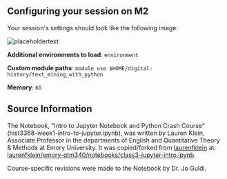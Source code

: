 ## Configuring your session on M2

Your session's settings should look like the following image: 

![placeholdertext]()

__Additional environments to load__: `environment`

__Custom module paths__: `module use $HOME/digital-history/text_mining_with_python`

__Memory__: `6G`

## Source Information
The Notebook, "Intro to Jupyter Notebook and Python Crash Course" (hist3368-week1-intro-to-jupyter.ipynb), was written by Lauren Klein, Associate Professor in the departments of English and Quantitative Theory & Methods at Emory University. It was copied/forked from [laurenfklein](https://github.com/laurenfklein) at:
[laurenfklein/emory-qtm340/notebooks/class3-jupyter-intro.ipynb](https://github.com/laurenfklein/emory-qtm340/blob/master/notebooks/class3-jupyter-intro.ipynb).

Course-specific revisions were made to the Notebook by Dr. Jo Guldi. 

